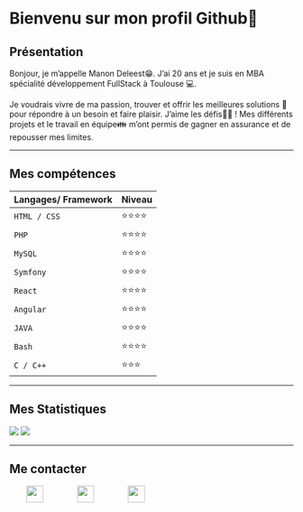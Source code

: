 # Bienvenu sur mon profil Github👋

## Présentation 
Bonjour, je m’appelle Manon Deleest😁. J’ai 20 ans et je suis en MBA spécialité développement FullStack à Toulouse 💻.

Je voudrais vivre de ma passion, trouver et offrir les meilleures solutions 📝 pour répondre à un besoin et faire plaisir. J’aime les défis💪🏻 ! Mes différents projets et le travail en équipe👪 m’ont permis de gagner en assurance et de repousser mes limites.
 

***
## Mes compétences
|Langages/ Framework                |Niveau                       |
|-----------------------------------|-----------------------------|
|`HTML / CSS`              	|⭐⭐⭐⭐          	       |
|`PHP`          		|⭐⭐⭐⭐       		|
|`MySQL`              		|⭐⭐⭐⭐            		|
|`Symfony`               	|⭐⭐⭐⭐            		|
|`React`               	|⭐⭐⭐⭐            		|
|`Angular`               	|⭐⭐⭐⭐            		|
|`JAVA`             		|⭐⭐⭐⭐            		|
|`Bash`               		|⭐⭐⭐⭐            		|
|`C / C++`            		|⭐⭐⭐            		|
           
***
## Mes Statistiques 
<img src="https://github-readme-stats.vercel.app/api/top-langs/?username=manon-deleest&layout=compact"/>
<img src="https://github-readme-stats.vercel.app/api?username=manon-deleest&hide=contribs,prs" />


***
## Me contacter
  <div>
    <a href="https://www.linkedin.com/in/manon-deleest/"><img align="left" height="30px" src="https://zupimages.net/up/19/25/yqns.png" hspace="30"/</a>
    <a href="mailto:deleest.manon@gmail.com"><img align="left" height="30px" src="https://zupimages.net/up/20/53/yra1.png" hspace="30"/</a>
    <a href="MANON DELEEST.pdf"><img height="30px" src="https://zupimages.net/up/20/53/frqy.png" hspace="30"/</a>
   <!--  <a href="https://manon-deleest.go.yo.fr/"><img height="30px" src="https://zupimages.net/up/21/09/xs5w.png" hspace="30"/</a> --!>
     
  </div>


<!--
**manon-deleest/manon-deleest** is a ✨ _special_ ✨ repository because its `README.md` (this file) appears on your GitHub profile.

--!>
